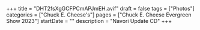 +++
title = "DHT2fsXgGCFPCmAPJmEH.avif"
draft = false
tags = ["Photos"]
categories = ["Chuck E. Cheese's"]
pages = ["Chuck E. Cheese Evergreen Show 2023"]
startDate = ""
description = "Navori Update CD"
+++

